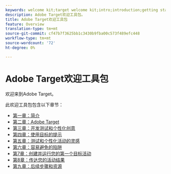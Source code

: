```yaml
---
keywords: welcome kit;target welcome kit;intro;introduction;getting started
description: Adobe Target欢迎工具包。
title: Adobe Target欢迎工具包
feature: Overview
translation-type: tm+mt
source-git-commit: cf47b7f3625bb1c3430b9fba00c573f489efc448
workflow-type: tm+mt
source-wordcount: '72'
ht-degree: 0%

---
```



# Adobe Target欢迎工具包

欢迎来到Adobe Target。

此欢迎工具包包含以下章节：

* [第一章：简介](/help/c-intro/target-welcome-kit-1.md)
* [第二章：Adobe Target](/help/c-intro/target-welcome-kit-2.md)
* [第三章：开发测试和个性化创意](/help/c-intro/target-welcome-kit-3.md)
* [第四章：使用目标的提示](/help/c-intro/target-welcome-kit-4.md)
* [第五章：测试和个性化活动的灵感](/help/c-intro/target-welcome-kit-5.md)
* [第六章：容易避免的陷阱](/help/c-intro/target-welcome-kit-6.md)
* [第7章：创建并运行您的第一个目标活动](/help/c-intro/target-welcome-kit-7.md)
* [第8章：传达您的活动结果](/help/c-intro/target-welcome-kit-8.md)
* [第九章：后续步骤和资源](/help/c-intro/target-welcome-kit-9.md)

